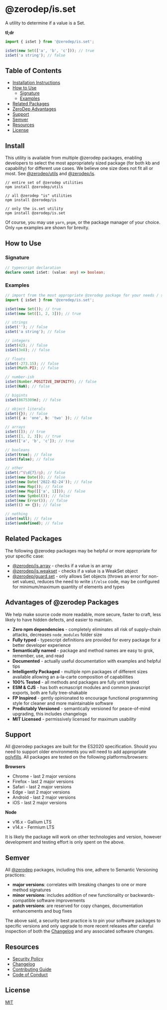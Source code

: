 # @zerodep/is.set

A utility to determine if a value is a Set.

**tl;dr**

```typescript
import { isSet } from '@zerodep/is.set';

isSet(new Set(['a', 'b', 'c'])); // true
isSet('a string'); // false
```

## Table of Contents

- [Installation Instructions](#install)
- [How to Use](#how-to-use)
  - [Signature](#signature)
  - [Examples](#examples)
- [Related Packages](#related-packages)
- [ZeroDep Advantages](#advantages-of-zerodep-packages)
- [Support](#support)
- [Semver](#semver)
- [Resources](#resources)
- [License](#license)

## Install

This utility is available from multiple @zerodep packages, enabling developers to select the most appropriately sized package (for both kb and capability) for different use cases. We believe one size does not fit all or most. See [@zerodep/utils](https://www.npmjs.com/package/@zerodep/utils) and [@zerodep/is](https://www.npmjs.com/package/@zerodep/is).

```
// entire set of @zerodep utilities
npm install @zerodep/utils

// all @zerodep "is" utilities
npm install @zerodep/is

// only the is.set utility
npm install @zerodep/is.set
```

Of course, you may use `yarn`, `pnpm`, or the package manager of your choice. Only `npm` examples are shown for brevity.

## How to Use

### Signature

```typescript
// typescript declaration
declare const isSet: (value: any) => boolean;
```

### Examples

```typescript
// import from the most appropriate @zerodep package for your needs / specific use case (see the Install section above)
import { isSet } from '@zerodep/is.set';

isSet(new Set()); // true
isSet(new Set([1, 2, 3])); // true

// strings
isSet(''); // false
isSet('a string'); // false

// integers
isSet(42); // false
isSet(3e8); // false

// floats
isSet(-273.15); // false
isSet(Math.PI); // false

// number-ish
isSet(Number.POSITIVE_INFINITY); // false
isSet(NaN); // false

// bigints
isSet(8675309n); // false

// object literals
isSet({}); // false
isSet({ a: 'one', b: 'two' }); // false

// arrays
isSet([]); // true
isSet([1, 2, 3]); // true
isSet(['a', 'b', 'c']); // true

// booleans
isSet(true); // false
isSet(false); // false

// other
isSet(/^$\d{7}/g); // false
isSet(new Date()); // false
isSet(new Date('2022-02-24')); // false
isSet(new Map()); // false
isSet(new Map([['a', 1]])); // false
isSet(new Symbol()); // false
isSet(new Error()); // false
isSet(() => {}); // false

// nothing
isSet(null); // false
isSet(undefined); // false
```

## Related Packages

The following @zerodep packages may be helpful or more appropriate for your specific case:

- [@zerodep/is.array](https://www.npmjs.com/package/@zerodep/is.array) - checks if a value is an array
- [@zerodep/is.weakset](https://www.npmjs.com/package/@zerodep/is.weakset) - checks if a value is a WeakSet object
- [@zerodep/guard.set](https://www.npmjs.com/package/@zerodep/guard.set) - only allows Set objects (throws an error for non-set values), reduces the need to write `if/else` code, may be configured for minimum/maximum quantity of elements and types

## Advantages of @zerodep Packages

We help make source code more readable, more secure, faster to craft, less likely to have hidden defects, and easier to maintain.

- **Zero npm dependencies** - completely eliminates all risk of supply-chain attacks, decreases `node_modules` folder size
- **Fully typed** - typescript definitions are provided for every package for a better developer experience
- **Semantically named** - package and method names are easy to grok, remember, use, and read
- **Documented** - actually useful documentation with examples and helpful tips
- **Intelligently Packaged** - multiple npm packages of different sizes available allowing an a-la-carte composition of capabilities
- **100% Tested** - all methods and packages are fully unit tested
- **ESM & CJS** - has both ecmascript modules and common javascript exports, both are fully tree-shakable
- **FP Inspired** - gently opinionated to encourage functional programming style for cleaner and more maintainable software
- **Predictably Versioned** - semantically versioned for peace-of-mind upgrading, this includes changelogs
- **MIT Licensed** - permissively licensed for maximum usability

## Support

All @zerodep packages are built for the ES2020 specification. Should you need to support older environments you will need to add appropriate [polyfills](https://developer.mozilla.org/en-US/docs/Glossary/Polyfill). All packages are tested on the following platforms/browsers:

**Browsers**

- Chrome - last 2 major versions
- Firefox - last 2 major versions
- Safari - last 2 major versions
- Edge - last 2 major versions
- Android - last 2 major versions
- iOS - last 2 major versions

**Node**

- v16.x - Gallium LTS
- v14.x - Fermium LTS

It is likely the package will work on other technologies and version, however development and testing effort is only spent on the above.

## Semver

All [@zerodep](https://github.com/cdepage/zerodep) packages, including this one, adhere to Semantic Versioning practices:

- **major versions**: correlates with breaking changes to one or more method signatures
- **minor versions**: includes addition of new functionality or backwards-compatible software improvements
- **patch versions**: are reserved for copy changes, documentation enhancements and bug fixes

The above said, a security best practice is to pin your software packages to specific versions and only upgrade to more recent releases after careful inspection of both the [Changelog](https://github.com/cdepage/zerodep/blob/main/packages/is.set/CHANGELOG.md) and any associated software changes.

## Resources

- [Security Policy](https://github.com/cdepage/zerodep/blob/main/SECURITY.md)
- [Changelog](https://github.com/cdepage/zerodep/blob/main/packages/is/is.set/CHANGELOG.md)
- [Contributing Guide](https://github.com/cdepage/zerodep/blob/main/CONTRIBUTING.md)
- [Code of Conduct](https://github.com/cdepage/zerodep/blob/main/CODE_OF_CONDUCT.md)

## License

[MIT](https://github.com/cdepage/zerodep/blob/main/LICENSE)

